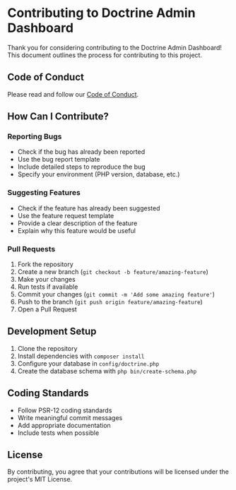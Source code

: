# Contributing to Doctrine Admin Dashboard

Thank you for considering contributing to the Doctrine Admin Dashboard! This document outlines the process for contributing to this project.

## Code of Conduct
Please read and follow our [Code of Conduct](CODE_OF_CONDUCT.md).

## How Can I Contribute?

### Reporting Bugs
- Check if the bug has already been reported
- Use the bug report template
- Include detailed steps to reproduce the bug
- Specify your environment (PHP version, database, etc.)

### Suggesting Features
- Check if the feature has already been suggested
- Use the feature request template
- Provide a clear description of the feature
- Explain why this feature would be useful

### Pull Requests
1. Fork the repository
2. Create a new branch (`git checkout -b feature/amazing-feature`)
3. Make your changes
4. Run tests if available
5. Commit your changes (`git commit -m 'Add some amazing feature'`)
6. Push to the branch (`git push origin feature/amazing-feature`)
7. Open a Pull Request

## Development Setup
1. Clone the repository
2. Install dependencies with `composer install`
3. Configure your database in `config/doctrine.php`
4. Create the database schema with `php bin/create-schema.php`

## Coding Standards
- Follow PSR-12 coding standards
- Write meaningful commit messages
- Add appropriate documentation
- Include tests when possible

## License
By contributing, you agree that your contributions will be licensed under the project's MIT License.